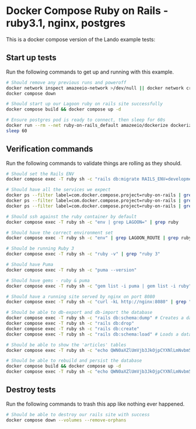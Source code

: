 Docker Compose Ruby on Rails - ruby3.1, nginx, postgres
========================================================

This is a docker compose version of the Lando example tests:

Start up tests
--------------

Run the following commands to get up and running with this example.

```bash
# Should remove any previous runs and poweroff
docker network inspect amazeeio-network >/dev/null || docker network create amazeeio-network
docker compose down

# Should start up our Lagoon ruby on rails site successfully
docker compose build && docker compose up -d

# Ensure postgres pod is ready to connect, then sleep for 60s
docker run --rm --net ruby-on-rails_default amazeeio/dockerize dockerize -wait tcp://postgres:5432 -timeout 1m
sleep 60
```

Verification commands
---------------------

Run the following commands to validate things are rolling as they should.

```bash
# Should set the Rails ENV
docker compose exec -T ruby sh -c "rails db:migrate RAILS_ENV=development"

# Should have all the services we expect
docker ps --filter label=com.docker.compose.project=ruby-on-rails | grep Up | grep ruby-on-rails-nginx-1
docker ps --filter label=com.docker.compose.project=ruby-on-rails | grep Up | grep ruby-on-rails-postgres-1
docker ps --filter label=com.docker.compose.project=ruby-on-rails | grep Up | grep ruby-on-rails-ruby-1

# Should ssh against the ruby container by default
docker compose exec -T ruby sh -c "env | grep LAGOON=" | grep ruby

# Should have the correct environment set
docker compose exec -T ruby sh -c "env" | grep LAGOON_ROUTE | grep ruby-on-rails.docker.amazee.io

# Should be running Ruby 3
docker compose exec -T ruby sh -c "ruby -v" | grep "ruby 3"

# Should have Puma
docker compose exec -T ruby sh -c "puma --version"

# Should have gems - ruby & puma
docker compose exec -T ruby sh -c "gem list -i puma | gem list -i ruby"

# Should have a running site served by nginx on port 8080
docker compose exec -T ruby sh -c "curl -kL http://nginx:8080" | grep "Articles"

# Should be able to db-export and db-import the database
docker compose exec -T ruby sh -c "rails db:schema:dump" # Creates a database schema file db/schema.rb
docker compose exec -T ruby sh -c "rails db:drop" 
docker compose exec -T ruby sh -c "rails db:create" 
docker compose exec -T ruby sh -c "rails db:schema:load" # Loads a database schema file db/schema.rb

# Should be able to show the 'articles' tables
docker compose exec -T ruby sh -c "echo QWN0aXZlUmVjb3JkOjpCYXNlLmNvbm5lY3Rpb24udGFibGVfZXhpc3RzPyAnYXJ0aWNsZXMnCg== | base64 -d | rails console"

# Should be able to rebuild and persist the database
docker compose build && docker compose up -d
docker compose exec -T ruby sh -c "echo QWN0aXZlUmVjb3JkOjpCYXNlLmNvbm5lY3Rpb24udGFibGVfZXhpc3RzPyAnYXJ0aWNsZXMnCg== | base64 -d | rails console"
```

Destroy tests
-------------

Run the following commands to trash this app like nothing ever happened.

```bash
# Should be able to destroy our rails site with success
docker compose down --volumes --remove-orphans
```
